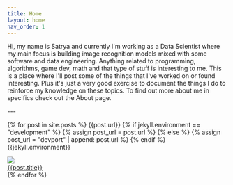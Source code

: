 ```yaml
---
title: Home
layout: home
nav_order: 1
---
```

<p>
Hi, my name is Satrya and currently I'm working as a Data Scientist where my main focus is building image recognition models mixed with some software and data engineering. Anything related to programming, algorithms, game dev, math and that type of stuff is interesting to me. This is a place where I'll post some of the things that I've worked on or found interesting. Plus it's just a very good exercise to document the things I do to reinforce my knowledge on these topics. To find out more about me in specifics check out the About page.
</p>
---

{% for post in site.posts %}
{{post.url}}
{% if jekyll.environment == "development" %}
    {% assign post_url = post.url %}
{% else %}
    {% assign post_url = "devport" | append: post.url %}
{% endif %}
{{jekyll.environment}}

<div class="post">
    <div class="thumb">
        <a href="{{post_url}}">
            <img src="{{site.url}}/assets/thumbnails/{{post.title | downcase | replace: ' ', '-' }}.png">
        </a>
    </div>
    <div class="title-block">
        <a href="{{post.url}}">{{post.title}}</a>
    </div>
</div>
{% endfor %}
<!--<button>See all posts</button>-->


[^1]: [It can take up to 10 minutes for changes to your site to publish after you push the changes to GitHub](https://docs.github.com/en/pages/setting-up-a-github-pages-site-with-jekyll/creating-a-github-pages-site-with-jekyll#creating-your-site).

[Just the Docs]: https://just-the-docs.github.io/just-the-docs/
[GitHub Pages]: https://docs.github.com/en/pages
[README]: https://github.com/just-the-docs/just-the-docs-template/blob/main/README.md
[Jekyll]: https://jekyllrb.com
[GitHub Pages / Actions workflow]: https://github.blog/changelog/2022-07-27-github-pages-custom-github-actions-workflows-beta/
[use this template]: https://github.com/just-the-docs/just-the-docs-template/generate
